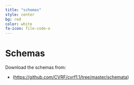 ```yaml
---
title: "schemas"
style: center
bg: red
color: white 
fa-icon: file-code-o
---
```


# Schemas 

Download the schemas from: 
* (https://github.com/CVRF/cvrf1.1/tree/master/schemata)

